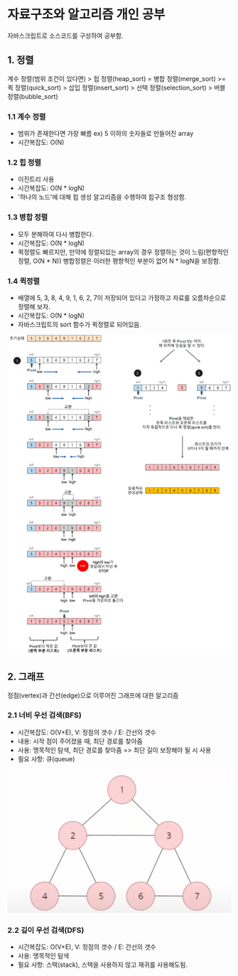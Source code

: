 # 자료구조와 알고리즘 개인 공부

자바스크립트로 소스코드를 구성하여 공부함.

## 1. 정렬

계수 정렬(범위 조건이 있다면) >
힙 정렬(heap_sort) = 병합 정렬(merge_sort) >= 퀵 정렬(quick_sort) >
삽입 정렬(insert_sort) > 선택 정렬(selection_sort) > 버블 정렬(bubble_sort)

### 1.1 계수 정렬

- 범위가 존재한다면 가장 빠름 ex) 5 이하의 숫자들로 만들어진 array
- 시간복잡도: O(N)

### 1.2 힙 정렬

- 이진트리 사용
- 시간복잡도: O(N * logN)
- '하나의 노드'에 대해 힙 생성 알고리즘을 수행하여 힙구조 형성함.

### 1.3 병합 정렬

- 모두 분해하여 다시 병합한다.
- 시간복잡도: O(N * logN)
- 퀵정렬도 빠르지만, 만약에 정렬되있는 array의 경우 정렬하는 것이 느림(편향적인 정렬, O(N * N))
  병합정렬은 이러한 평향적인 부분이 없어 N * logN을 보장함.

### 1.4 퀵정렬

- 배열에 5, 3, 8, 4, 9, 1, 6, 2, 7이 저장되어 있다고 가정하고 자료를 오름차순으로 정렬해 보자.
- 시간복잡도: O(N * logN)
- 자바스크립트의 sort 함수가 퀵정렬로 되어있음.

![](./images/quick_sort.png)

## 2. 그래프

정점(vertex)과 간선(edge)으로 이루어진 그래프에 대한 알고리즘

### 2.1 너비 우선 검색(BFS)

- 시간복잡도: O(V+E), V: 정점의 갯수 / E: 간선의 갯수
- 내용: 시작 점이 주어졌을 때, 최단 경로를 찾아줌
- 사용: 맹목적인 탐색, 최단 경로를 찾아줌 => 최단 길이 보장해야 될 시 사용
- 필요 사항: 큐(queue)

![](./images/bfs_graph.png)

### 2.2 깊이 우선 검색(DFS)

- 시간복잡도: O(V+E), V: 정점의 갯수 / E: 간선의 갯수
- 사용: 맹목적인 탐색
- 필요 사항: 스택(stack), 스택을 사용하지 않고 재귀를 사용해도됨.